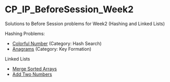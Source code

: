 # CP_IP_BeforeSession_Week2
Solutions to Before Session problems for Week2 (Hashing and Linked Lists)

Hashing Problems:
  * [Colorful Number](ColorfulNumber.swift) (Category: Hash Search)
  * [Anagrams](Anagrams.swift) (Category: Key Formation)
  
Linked Lists
  * [Merge Sorted Arrays](MergeSortedArray.cpp)
  * [Add Two Numbers](AddTwoNumbers.swift)
  

  

